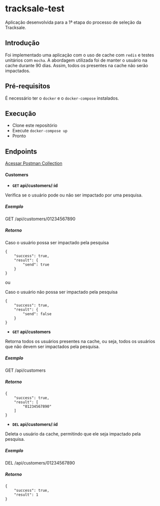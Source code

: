 # tracksale-test
Aplicação desenvolvida para a 1ª etapa do processo de seleção da Tracksale.

## Introdução
Foi implementado uma aplicação com o uso de cache com ``redis`` e testes unitários com ``mocha``. 
A abordagem utilizada foi de manter o usuário na cache durante 90 dias. Assim, todos os presentes na cache não serão impactados.

## Pré-requisitos
É necessário ter o ``docker`` e o ``docker-compose`` instalados.

## Execução
- Clone este repositório
- Execute
``
docker-compose up
``
- Pronto

## Endpoints
[Acessar Postman Collection](https://www.getpostman.com/collections/afe5440f4e4176cc8107)

#### Customers
- **<code>GET</code> api/customers/:id**

Verifica se o usuário pode ou não ser impactado por uma pesquisa.

##### Exemplo
GET /api/customers/01234567890

##### Retorno
Caso o usuário possa ser impactado pela pesquisa
````
{
    "success": true,
    "result": {
        "send": true
    }
}
````
ou

Caso o usuário não possa ser impactado pela pesquisa
````
{
    "success": true,
    "result": {
        "send": false
    }
}
````

- **<code>GET</code> api/customers**

Retorna todos os usuários presentes na cache, ou seja, todos os usuários que não devem ser impactados pela pesquisa.
##### Exemplo
GET /api/customers

##### Retorno
````
{
    "success": true,
    "result": [
        "01234567890"
    ]
}
````

- **<code>DEL</code> api/customers/:id**

Deleta o usuário da cache, permitindo que ele seja impactado pela pesquisa.
##### Exemplo
DEL /api/customers/01234567890
##### Retorno
````
{
    "success": true,
    "result": 1
}
````
